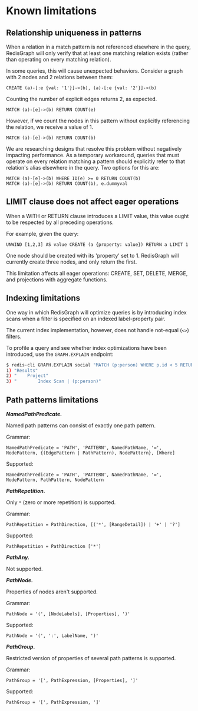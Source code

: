 # Known limitations

## Relationship uniqueness in patterns

When a relation in a match pattern is not referenced elsewhere in the query, RedisGraph will only verify that at least one matching relation exists (rather than operating on every matching relation).

In some queries, this will cause unexpected behaviors. Consider a graph with 2 nodes and 2 relations between them:

```
CREATE (a)-[:e {val: '1'}]->(b), (a)-[:e {val: '2'}]->(b)
```

Counting the number of explicit edges returns 2, as expected.

```
MATCH (a)-[e]->(b) RETURN COUNT(e)
```

However, if we count the nodes in this pattern without explicitly referencing the relation, we receive a value of 1.

```
MATCH (a)-[e]->(b) RETURN COUNT(b)
```

We are researching designs that resolve this problem without negatively impacting performance. As a temporary workaround, queries that must operate on every relation matching a pattern should explicitly refer to that relation's alias elsewhere in the query. Two options for this are:

```
MATCH (a)-[e]->(b) WHERE ID(e) >= 0 RETURN COUNT(b)
MATCH (a)-[e]->(b) RETURN COUNT(b), e.dummyval
```

## LIMIT clause does not affect eager operations

When a WITH or RETURN clause introduces a LIMIT value, this value ought to be respected by all preceding operations.

For example, given the query:

```
UNWIND [1,2,3] AS value CREATE (a {property: value}) RETURN a LIMIT 1
```

One node should be created with its 'property' set to 1. RedisGraph will currently create three nodes, and only return the first.

This limitation affects all eager operations: CREATE, SET, DELETE, MERGE, and projections with aggregate functions.

## Indexing limitations

One way in which RedisGraph will optimize queries is by introducing index scans when a filter is specified on an indexed label-property pair.

The current index implementation, however, does not handle not-equal (`<>`) filters.

To profile a query and see whether index optimizations have been introduced, use the `GRAPH.EXPLAIN` endpoint:

```sh
$ redis-cli GRAPH.EXPLAIN social "MATCH (p:person) WHERE p.id < 5 RETURN p"
1) "Results"
2) "    Project"
3) "        Index Scan | (p:person)"
```

## Path patterns limitations

***NamedPathPredicate.***

Named path patterns can consist of exactly one path pattern.

Grammar:
```
NamedPathPredicate = 'PATH', 'PATTERN', NamedPathName, '=', NodePattern, {(EdgePattern | PathPattern), NodePattern}, [Where]
```

Supported:
```
NamedPathPredicate = 'PATH', 'PATTERN', NamedPathName, '=', NodePattern, PathPattern, NodePattern
```

***PathRepetition.***

Only ```*``` (zero or more repetition) is supported.

Grammar:
```
PathRepetition = PathDirection, [('*', [RangeDetail]) | '+' | '?']
```
Supported:
```
PathRepetition = PathDirection ['*']
```

***PathAny.***

Not supported.

***PathNode.***

Properties of nodes aren't supported.

Grammar:
```
PathNode = '(', [NodeLabels], [Properties], ')'
```
Supported:
```
PathNode = '(', ':', LabelName, ')'
```

***PathGroup.***

Restricted version of properties of several path patterns is supported.

Grammar:
```
PathGroup = '[', PathExpression, [Properties], ']'
```
Supported:
```
PathGroup = '[', PathExpression, ']'
```